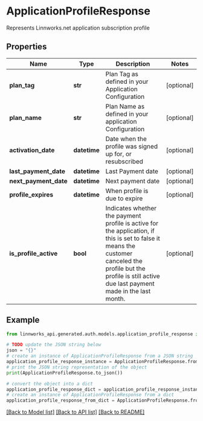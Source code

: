 # ApplicationProfileResponse

Represents Linnworks.net application subscription profile

## Properties

Name | Type | Description | Notes
------------ | ------------- | ------------- | -------------
**plan_tag** | **str** | Plan Tag as defined in your Application Configuration | [optional] 
**plan_name** | **str** | Plan Name as defined in your application Configuration | [optional] 
**activation_date** | **datetime** | Date when the profile was signed up for, or resubscribed | [optional] 
**last_payment_date** | **datetime** | Last Payment date | [optional] 
**next_payment_date** | **datetime** | Next payment date | [optional] 
**profile_expires** | **datetime** | When profile is due to expire | [optional] 
**is_profile_active** | **bool** | Indicates whether the payment profile is active for the application, if this is set to false it means the customer canceled the profile but the profile is still active due last payment made in the last month. | [optional] 

## Example

```python
from linnworks_api.generated.auth.models.application_profile_response import ApplicationProfileResponse

# TODO update the JSON string below
json = "{}"
# create an instance of ApplicationProfileResponse from a JSON string
application_profile_response_instance = ApplicationProfileResponse.from_json(json)
# print the JSON string representation of the object
print(ApplicationProfileResponse.to_json())

# convert the object into a dict
application_profile_response_dict = application_profile_response_instance.to_dict()
# create an instance of ApplicationProfileResponse from a dict
application_profile_response_from_dict = ApplicationProfileResponse.from_dict(application_profile_response_dict)
```
[[Back to Model list]](../README.md#documentation-for-models) [[Back to API list]](../README.md#documentation-for-api-endpoints) [[Back to README]](../README.md)


